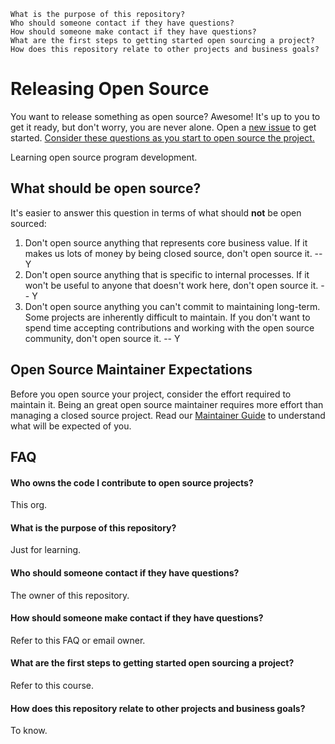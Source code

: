 

    What is the purpose of this repository?
    Who should someone contact if they have questions?
    How should someone make contact if they have questions?
    What are the first steps to getting started open sourcing a project?
    How does this repository relate to other projects and business goals?


# Releasing Open Source

You want to release something as open source? Awesome! It's up to you to get it ready, but don't worry, you are never alone. Open a [new issue](issues/new?template=new-release.md) to get started. [Consider these questions as you start to open source the project.](docs/key-questions-for-choosing-projects.md)

Learning open source program development.

## What should be open source?

It's easier to answer this question in terms of what should **not** be open sourced:

1. Don't open source anything that represents core business value.  If it makes us lots of money by being closed source, don't open source it.  -- Y
2. Don't open source anything that is specific to internal processes. If it won't be useful to anyone that doesn't work here, don't open source it.  -- Y
3. Don't open source anything you can't commit to maintaining long-term. Some projects are inherently difficult to maintain. If you don't want to spend time accepting contributions and working with the open source community, don't open source it.  -- Y

## Open Source Maintainer Expectations

Before you open source your project, consider the effort required to maintain it. Being an great open source maintainer requires more effort than managing a closed source project. Read our [Maintainer Guide](docs/maintainers-guide.md) to understand what will be expected of you.

## FAQ

#### Who owns the code I contribute to open source projects?

This org.


#### What is the purpose of this repository?

Just for learning.

#### Who should someone contact if they have questions?

The owner of this repository.

#### How should someone make contact if they have questions?

Refer to this FAQ or email owner.

#### What are the first steps to getting started open sourcing a project?

Refer to this course.

#### How does this repository relate to other projects and business goals?

To know.
